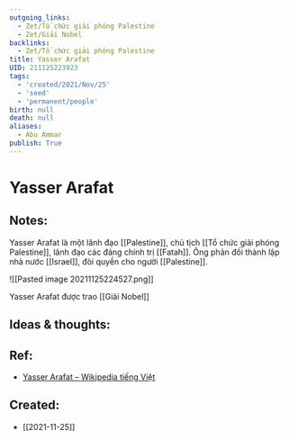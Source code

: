 ```yaml
---
outgoing_links:
  - Zet/Tổ chức giải phóng Palestine
  - Zet/Giải Nobel
backlinks:
  - Zet/Tổ chức giải phóng Palestine
title: Yasser Arafat
UID: 211125223923
tags:
  - 'created/2021/Nov/25'
  - 'seed'
  - 'permanent/people'
birth: null
death: null
aliases:
  - Abu Ammar
publish: True
---
```

# Yasser Arafat

## Notes:
Yasser Arafat là một lãnh đạo [[Palestine]], chủ tịch [[Tổ chức giải phóng Palestine]], lãnh đạo các đảng chính trị [[Fatah]]. Ông phản đối thành lập nhà nước [[Israel]], đòi quyền cho người [[Palestine]].

![[Pasted image 20211125224527.png]]

Yasser Arafat được trao [[Giải Nobel]]

## Ideas & thoughts:
## Ref:
- [Yasser Arafat – Wikipedia tiếng Việt](https://vi.wikipedia.org/wiki/Yasser_Arafat)
## Created:
- [[2021-11-25]]
